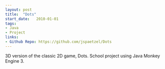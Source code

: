 ```yaml
---
layout: post
title:  "Dots"
start_date:   2010-01-01
tags:
- Java
- Project
links:
- Github Repo: https://github.com/jspaetzel/Dots
---
```


3D version of the classic 2D game, Dots. School project using Java Monkey Engine 3.
